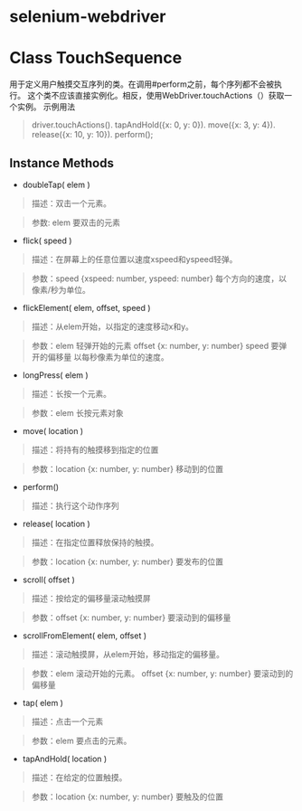 # selenium-webdriver

# Class TouchSequence

用于定义用户触摸交互序列的类。在调用#perform之前，每个序列都不会被执行。 这个类不应该直接实例化。相反，使用WebDriver.touchActions（）获取一个实例。 示例用法

> driver.touchActions().
>      tapAndHold({x: 0, y: 0}).
>      move({x: 3, y: 4}).
>      release({x: 10, y: 10}).
>      perform();

## Instance Methods

+  doubleTap( elem ) 

>  描述：双击一个元素。

>  参数: elem 要双击的元素


+  flick( speed )

>  描述：在屏幕上的任意位置以速度xspeed和yspeed轻弹。

>  参数：speed	{xspeed: number, yspeed: number} 每个方向的速度，以像素/秒为单位。


+  flickElement( elem, offset, speed ) 

>  描述：从elem开始，以指定的速度移动x和y。

>  参数：elem 轻弹开始的元素 offset {x: number, y: number}  speed 要弹开的偏移量 以每秒像素为单位的速度。


+  longPress( elem )

>  描述：长按一个元素。

>  参数：elem 长按元素对象


+  move( location )

>  描述：将持有的触摸移到指定的位置

>  参数：location {x: number, y: number} 移动到的位置


+  perform()

>  描述：执行这个动作序列


+  release( location ) 

>  描述：在指定位置释放保持的触摸。

>  参数：location	{x: number, y: number} 要发布的位置


+  scroll( offset )

>  描述：按给定的偏移量滚动触摸屏

>  参数：offset	{x: number, y: number} 要滚动到的偏移量


+  scrollFromElement( elem, offset )

>  描述：滚动触摸屏，从elem开始，移动指定的偏移量。

>  参数：elem 滚动开始的元素。 offset	{x: number, y: number} 要滚动到的偏移量


+  tap( elem ) 

>  描述：点击一个元素

>  参数：elem 要点击的元素。


+  tapAndHold( location )

>  描述：在给定的位置触摸。

>  参数：location	{x: number, y: number} 要触及的位置























